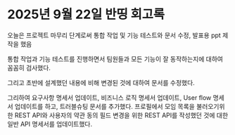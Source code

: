 # 2025년 9월 22일 반띵 회고록


오늘은 프로젝트 마무리 단계로써 통합 작업 및 기능 테스트와 문서 수정, 발표용 ppt 제작을 했음

통합 작업과 기능 테스트를 진행하면서 팀원들과 모든 기능이 잘 동작하는지에 대하여
꼼꼼히 검사했다.

그리고 초반에 설계했던 내용에 비해 변경된 것에 대하여 문서를 수정했다.

그리하여
요구사항 명세서 업데이트, 비즈니스 로직 명세서 업데이트,
User flow 명세서 업데이트를 하고, 트러블슈팅 문서를 추가했다.
프로필에서 모임 목록을 불러오기위한 REST API와
사용자의 약관 동의 필드 변경을 위한 REST API를 작성했던 것에 대한
일반 API 명세서를 업데이트했다.


